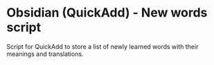 # Obsidian (QuickAdd) - New words script
Script for QuickAdd to store a list of newly learned words with their meanings and translations.